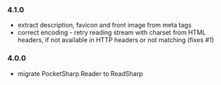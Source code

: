 ### 4.1.0

- extract description, favicon and front image from meta tags
- correct encoding - retry reading stream with charset from HTML headers, if not available in HTTP headers or not matching (fixes #1)

### 4.0.0 

- migrate PocketSharp.Reader to ReadSharp
